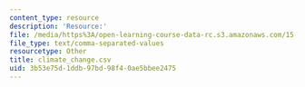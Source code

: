 ```yaml
---
content_type: resource
description: 'Resource:'
file: /media/https%3A/open-learning-course-data-rc.s3.amazonaws.com/15-071-the-analytics-edge-spring-2017/3b53e75d1ddb97bd98f40ae5bbee2475_climate_change.csv
file_type: text/comma-separated-values
resourcetype: Other
title: climate_change.csv
uid: 3b53e75d-1ddb-97bd-98f4-0ae5bbee2475
---
```

